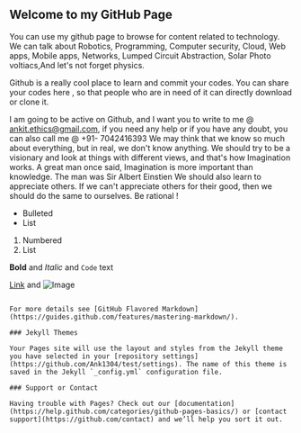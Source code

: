 ## Welcome to my GitHub Page

You can use my github page to browse for content related to technology. We can talk about Robotics, Programming, Computer security, Cloud, Web apps, Mobile apps, Networks, Lumped Circuit Abstraction, Solar Photo voltiacs,And let's not forget physics.

Github is a really cool place to learn and commit your codes. You can share your codes here , so that people who are in need of it can directly download or clone it.

I am going to be active on Github, and I want you to write to me @ ankit.ethics@gmail.com, if you need any help or if you have any doubt, you can also call me @ +91- 7042416393
We may think that we know so much about everything, but in real, we don't know anything. We should try to be a visionary and look at things with different views, and that's how Imagination works.
A great man once said, Imagination is more important than knowledge. The man was Sir Albert Einstien
We should also learn to appreciate others. If we can't appreciate others for their good, then we should do the same to ourselves. Be rational !

- Bulleted
- List

1. Numbered
2. List

**Bold** and _Italic_ and `Code` text

[Link](url) and ![Image](src)
```

For more details see [GitHub Flavored Markdown](https://guides.github.com/features/mastering-markdown/).

### Jekyll Themes

Your Pages site will use the layout and styles from the Jekyll theme you have selected in your [repository settings](https://github.com/Ank1304/test/settings). The name of this theme is saved in the Jekyll `_config.yml` configuration file.

### Support or Contact

Having trouble with Pages? Check out our [documentation](https://help.github.com/categories/github-pages-basics/) or [contact support](https://github.com/contact) and we’ll help you sort it out.
